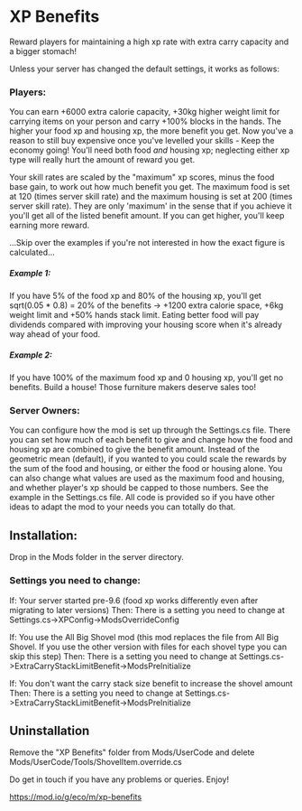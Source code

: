 # XP Benefits
Reward players for maintaining a high xp rate with extra carry capacity and a bigger stomach!

Unless your server has changed the default settings, it works as follows:

### Players:
You can earn +6000 extra calorie capacity, +30kg higher weight limit for carrying items on your person and carry +100% blocks in the hands.
The higher your food xp and housing xp, the more benefit you get. Now you've a reason to still buy expensive once you've levelled your skills - Keep the economy going!
You'll need both food *and* housing xp; neglecting either xp type will really hurt the amount of reward you get.

Your skill rates are scaled by the "maximum" xp scores, minus the food base gain, to work out how much benefit you get.
The maximum food is set at 120 (times server skill rate) and the maximum housing is set at 200 (times server skill rate). They are only 'maximum' in the sense that if you achieve it you'll get all of the listed benefit amount. If you can get higher, you'll keep earning more reward.

...Skip over the examples if you're not interested in how the exact figure is calculated...
##### Example 1:
If you have 5% of the food xp and 80% of the housing xp, you'll get sqrt(0.05 * 0.8) = 20% of the benefits -> +1200 extra calorie space, +6kg weight limit and +50% hands stack limit.
Eating better food will pay dividends compared with improving your housing score when it's already way ahead of your food.

##### Example 2:
If you have 100% of the maximum food xp and 0 housing xp, you'll get no benefits. Build a house! Those furniture makers deserve sales too!


### Server Owners:
You can configure how the mod is set up through the Settings.cs file.
There you can set how much of each benefit to give and change how the food and housing xp are combined to give the benefit amount.
Instead of the geometric mean (default), if you wanted to you could scale the rewards by the sum of the food and housing, or either the food or housing alone. 
You can also change what values are used as the maximum food and housing, and whether player's xp should be capped to those numbers.
See the example in the Settings.cs file.
All code is provided so if you have other ideas to adapt the mod to your needs you can totally do that.

## Installation:
Drop in the Mods folder in the server directory.

### Settings you need to change:
If:
	Your server started pre-9.6 (food xp works differently even after migrating to later versions)
Then:
	There is a setting you need to change at Settings.cs->XPConfig->ModsOverrideConfig

If:
	You use the All Big Shovel mod (this mod replaces the file from All Big Shovel. If you use the other version with files for each shovel type you can skip this step)
Then:
	There is a setting you need to change at Settings.cs->ExtraCarryStackLimitBenefit->ModsPreInitialize

If:
	You don't want the carry stack size benefit to increase the shovel amount
Then:
	There is a setting you need to change at Settings.cs->ExtraCarryStackLimitBenefit->ModsPreInitialize

## Uninstallation
Remove the "XP Benefits" folder from Mods/UserCode and delete Mods/UserCode/Tools/ShovelItem.override.cs

Do get in touch if you have any problems or queries.
Enjoy!

https://mod.io/g/eco/m/xp-benefits